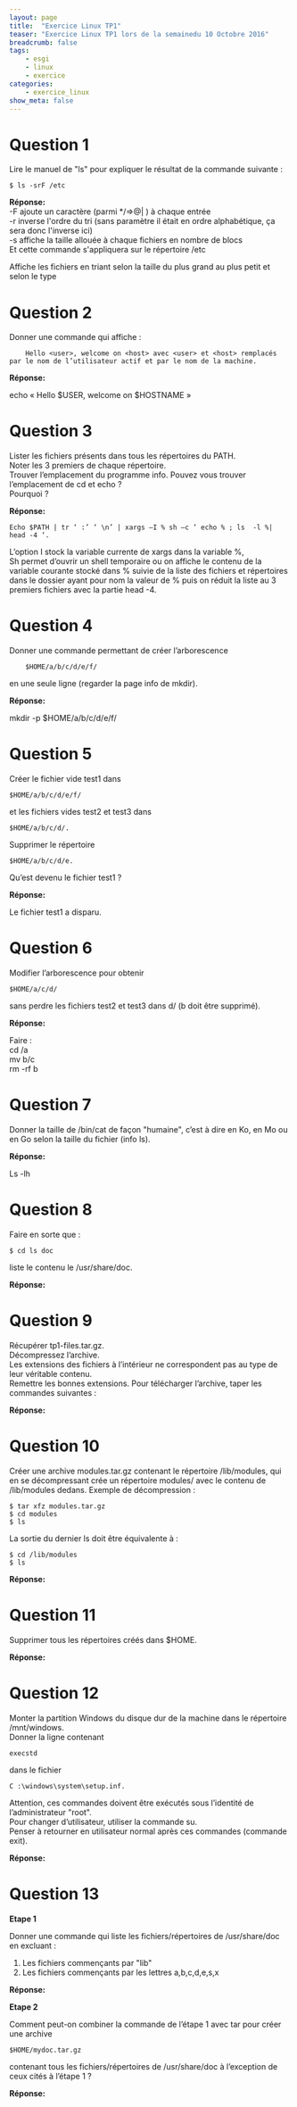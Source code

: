 ```yaml
---
layout: page
title:  "Exercice Linux TP1"
teaser: "Exercice Linux TP1 lors de la semainedu 10 Octobre 2016"
breadcrumb: false
tags:
    - esgi
    - linux
    - exercice
categories:
    - exercice_linux
show_meta: false
---
```


# **Question 1**

Lire le manuel de "ls" pour expliquer le résultat de la commande suivante :

    $ ls -srF /etc

**Réponse:**    
-F ajoute un caractère (parmi \*/=>@| ) à chaque entrée  
-r inverse l'ordre du tri (sans paramètre il était en ordre alphabétique, ça sera donc l'inverse ici)  
-s affiche la taille allouée à chaque fichiers en nombre de blocs  
Et cette commande s'appliquera sur le répertoire /etc  

Affiche les fichiers en triant selon la taille du plus grand au plus petit et selon le type

# **Question 2**

Donner une commande qui affiche :

        Hello <user>, welcome on <host> avec <user> et <host> remplacés par le nom de l’utilisateur actif et par le nom de la machine.

**Réponse:**  

echo « Hello $USER, welcome on $HOSTNAME »


# **Question 3**

Lister les fichiers présents dans tous les répertoires du PATH.   
Noter les 3 premiers de chaque répertoire.   
Trouver l’emplacement du programme info.
Pouvez vous trouver l’emplacement de cd et echo ?  
Pourquoi ?

**Réponse:**

    Echo $PATH | tr ‘ :’ ‘ \n’ | xargs –I % sh –c ‘ echo % ; ls  -l %| head -4 ‘.

L’option I stock la variable currente de xargs dans la variable %,  
Sh permet d’ouvrir un shell temporaire ou on affiche le contenu de la variable courante stocké dans % suivie de la liste des fichiers et répertoires dans le dossier ayant pour nom la valeur de %  puis on réduit la liste au 3 premiers fichiers avec la partie head -4.


# **Question 4**

Donner une commande permettant de créer l’arborescence

        $HOME/a/b/c/d/e/f/

en une seule ligne (regarder la page info de mkdir).

**Réponse:**

mkdir -p $HOME/a/b/c/d/e/f/


# **Question 5**

Créer le fichier vide test1 dans

    $HOME/a/b/c/d/e/f/

et les fichiers vides test2 et test3 dans

    $HOME/a/b/c/d/.

Supprimer le répertoire

    $HOME/a/b/c/d/e.

Qu’est devenu le fichier test1 ?

**Réponse:**

Le fichier test1 a disparu.

# **Question 6**

Modifier l’arborescence pour obtenir

    $HOME/a/c/d/

sans perdre les fichiers test2 et test3 dans d/ (b doit être supprimé).

**Réponse:**

Faire :   
cd /a  
mv b/c  
rm -rf b  

# **Question 7**

Donner la taille de /bin/cat de façon "humaine", c’est à dire en Ko, en Mo ou en Go selon la taille du fichier (info ls).

**Réponse:**

Ls -lh

# **Question 8**

Faire en sorte que :

    $ cd ls doc

liste le contenu le /usr/share/doc.

**Réponse:**



# **Question 9**

Récupérer tp1-files.tar.gz.   
Décompressez l’archive.   
Les extensions des fichiers à l’intérieur ne correspondent pas au type de leur véritable contenu.   
Remettre les bonnes extensions.
Pour télécharger l’archive, taper les commandes suivantes :

**Réponse:**



# **Question 10**

Créer une archive modules.tar.gz contenant le répertoire /lib/modules, qui en se décompressant crée un répertoire modules/ avec le contenu de /lib/modules dedans. Exemple de décompression :

    $ tar xfz modules.tar.gz
    $ cd modules
    $ ls

La sortie du dernier ls doit être équivalente à :

    $ cd /lib/modules
    $ ls

**Réponse:**



# **Question 11**

Supprimer tous les répertoires créés dans $HOME.

**Réponse:**



# **Question 12**

Monter la partition Windows du disque dur de la machine dans le répertoire /mnt/windows.  
Donner la ligne contenant

    execstd

dans le fichier

    C :\windows\system\setup.inf.

Attention, ces commandes doivent être exécutés sous l’identité de l’administrateur "root".  
Pour changer d’utilisateur, utiliser la commande su.   
Penser à retourner en utilisateur normal après ces commandes (commande exit).

**Réponse:**



# **Question 13**

  **Etape 1**

Donner une commande qui liste les fichiers/répertoires de /usr/share/doc en excluant :

1. Les fichiers commençants par "lib"
2. Les fichiers commençants par les lettres a,b,c,d,e,s,x

**Réponse:**


  **Etape 2**

Comment peut-on combiner la commande de l’étape 1 avec tar pour créer une archive

    $HOME/mydoc.tar.gz

contenant tous les fichiers/répertoires de /usr/share/doc à l’exception de ceux cités à l’étape 1 ?

**Réponse:**
